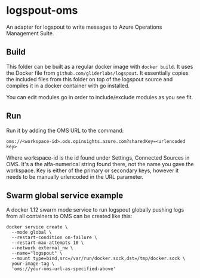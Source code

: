 # logspout-oms

An adapter for logspout to write messages to Azure Operations Management Suite.

## Build

This folder can be built as a regular docker image with `docker build`. It
uses the Docker file from `github.com/gliderlabs/logspout`. It essentially
copies the included files from this folder on top of the logspout source and
compiles it in a docker container with go installed.

You can edit modules.go in order to include/exclude modules as you see fit.

## Run

Run it by adding the OMS URL to the command:

```
oms://<workspace-id>.ods.opinsights.azure.com?sharedKey=<urlencoded key>
```

Where workspace-id is the id found under Settings, Connected Sources in
OMS. It's a the alfa-numerical string found there, not the name you gave
the workspace. Key is either of the primary or secondary keys, however
it needs to be manually urlencoded in the URL parameter.

## Swarm global service example

A docker 1.12 swarm mode service to run logspout globally pushing logs
from all containers to OMS can be created like this:

```
docker service create \
  --mode global \
  --restart-condition on-failure \
  --restart-max-attempts 10 \
  --network external_nw \
  --name="logspout" \
  --mount type=bind,src=/var/run/docker.sock,dst=/tmp/docker.sock \
  your-image-tag \
  'oms://your-oms-url-as-specified-above'
```
